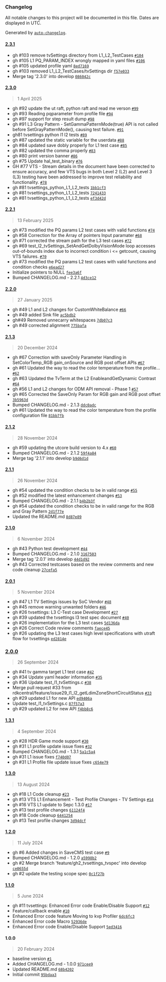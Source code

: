### Changelog

All notable changes to this project will be documented in this file. Dates are displayed in UTC.

Generated by [`auto-changelog`](https://github.com/CookPete/auto-changelog).

#### [2.3.1](https://github.com/rdkcentral/rdkv-halif-test-tvsettings/compare/2.3.0...2.3.1)

- gh #103 remove tvSettings directory from L1_L2_TestCases [`#104`](https://github.com/rdkcentral/rdkv-halif-test-tvsettings/pull/104)
- gh #105 L1 PQ_PARAM_INDEX wrongly mapped in yaml files [`#106`](https://github.com/rdkcentral/rdkv-halif-test-tvsettings/pull/106)
- gh #105 updated profile yaml [`8ed7169`](https://github.com/rdkcentral/rdkv-halif-test-tvsettings/commit/8ed7169d55c6f1fb83d83ec55419c0082b71d8ca)
- gh #103 removed L1_L2_TestCases/tvSettings dir [`f57e033`](https://github.com/rdkcentral/rdkv-halif-test-tvsettings/commit/f57e033e15ab2b2274033d5b97d14391f2a3cf8a)
- Merge tag '2.3.0' into develop [`086042c`](https://github.com/rdkcentral/rdkv-halif-test-tvsettings/commit/086042c18b986038ffd9dfdbc1e8f40d1758bae3)

#### [2.3.0](https://github.com/rdkcentral/rdkv-halif-test-tvsettings/compare/2.2.1...2.3.0)

> 1 April 2025

- gh #92 update the ut raft, python raft and read me  verson [`#99`](https://github.com/rdkcentral/rdkv-halif-test-tvsettings/pull/99)
- gh #93 Reading pqparameter from profile file [`#94`](https://github.com/rdkcentral/rdkv-halif-test-tvsettings/pull/94)
- gh #97 support for step result dump [`#98`](https://github.com/rdkcentral/rdkv-halif-test-tvsettings/pull/98)
- gh #91 L3 Gray Pattern - SetGammaPatternMode(true) API is not called before SetGrayPatternMode(), causing test failure. [`#91`](https://github.com/rdkcentral/rdkv-halif-test-tvsettings/pull/91)
- gh81 tvsettings python l1 l2 tests [`#89`](https://github.com/rdkcentral/rdkv-halif-test-tvsettings/pull/89)
- gh #87 updated the static variable for the userdata [`#88`](https://github.com/rdkcentral/rdkv-halif-test-tvsettings/pull/88)
- gh #84 updated save dobly properly for L1 test case [`#85`](https://github.com/rdkcentral/rdkv-halif-test-tvsettings/pull/85)
- gh #82 updated the comma properly [`#83`](https://github.com/rdkcentral/rdkv-halif-test-tvsettings/pull/83)
- gh #80 print version banner [`#86`](https://github.com/rdkcentral/rdkv-halif-test-tvsettings/pull/86)
- gh #75 Update hal_test_binary [`#76`](https://github.com/rdkcentral/rdkv-halif-test-tvsettings/pull/76)
- GH #77 VTS - Stream details in the document have been corrected to ensure accuracy, and few VTS bugs in both Level 2 (L2) and Level 3 (L3) testing have been addressed to improve test reliability and functionality. [`#78`](https://github.com/rdkcentral/rdkv-halif-test-tvsettings/pull/78)
- gh #81 tvsettings_python_L1_L2_tests [`1bb1cf3`](https://github.com/rdkcentral/rdkv-halif-test-tvsettings/commit/1bb1cf38f491d8fe467f3506c873a87561a53ddb)
- gh #81 tvsettings_python_L1_L2_tests [`7241433`](https://github.com/rdkcentral/rdkv-halif-test-tvsettings/commit/7241433bec58ea898c258fec9cf9f0038f23a224)
- gh #81 tvsettings_python_L1_L2_tests [`ef3d42d`](https://github.com/rdkcentral/rdkv-halif-test-tvsettings/commit/ef3d42d27a572278fd0ac6f04e3ad95146bfc439)

#### [2.2.1](https://github.com/rdkcentral/rdkv-halif-test-tvsettings/compare/2.2.0...2.2.1)

> 13 February 2025

- gh #73 modified the PQ params L2 test cases with valid functions [`#74`](https://github.com/rdkcentral/rdkv-halif-test-tvsettings/pull/74)
- gh #58 Correction for the Array of pointers Input paramater [`#68`](https://github.com/rdkcentral/rdkv-halif-test-tvsettings/pull/68)
- gh #71 corrected the stream path for the L3 test cases [`#72`](https://github.com/rdkcentral/rdkv-halif-test-tvsettings/pull/72)
- gh #69 test_l2_tvSettings_SetAndGetDolbyVisionMode loop accesses out-of-bounds index due to incorrect condition i &lt;= getcount, causing VTS failures. [`#70`](https://github.com/rdkcentral/rdkv-halif-test-tvsettings/pull/70)
- gh #73 modified the PQ params L2 test cases with valid functions and condition checks [`e6ead27`](https://github.com/rdkcentral/rdkv-halif-test-tvsettings/commit/e6ead27c6b28f6a5e46fd54120d13458d959f9bf)
- Initialize pointers to NULL [`fee3a6f`](https://github.com/rdkcentral/rdkv-halif-test-tvsettings/commit/fee3a6fcc8aadba4906a0272635b2252309af9d5)
- Bumped CHANGELOG.md - 2.2.1 [`4d3ce12`](https://github.com/rdkcentral/rdkv-halif-test-tvsettings/commit/4d3ce121df1ec1244094a0848a22abf1a348cd59)

#### [2.2.0](https://github.com/rdkcentral/rdkv-halif-test-tvsettings/compare/2.1.3...2.2.0)

> 27 January 2025

- gh #49 L1 and L2 changes for CustomWhiteBalance [`#66`](https://github.com/rdkcentral/rdkv-halif-test-tvsettings/pull/66)
- gh #49 added Sink file [`ac5bdb2`](https://github.com/rdkcentral/rdkv-halif-test-tvsettings/commit/ac5bdb2cad02d534b364d6d782fc3fab07111291)
- gh#49 Removed unnecarry whitespaces [`7db07c3`](https://github.com/rdkcentral/rdkv-halif-test-tvsettings/commit/7db07c3c8486e0ea12e755e5fb4e2976e3223d99)
- gh #49 corrected alignment [`775bafa`](https://github.com/rdkcentral/rdkv-halif-test-tvsettings/commit/775bafaa1de35b7e92212f957e326ad6df0f24af)

#### [2.1.3](https://github.com/rdkcentral/rdkv-halif-test-tvsettings/compare/2.1.2...2.1.3)

> 20 December 2024

- gh #67 Correction with saveOnly Parameter Handling in SetColorTemp_RGB gain_onSource and RGB post offset APIs [`#67`](https://github.com/rdkcentral/rdkv-halif-test-tvsettings/pull/67)
- gh #61 Updated the way to read the color temperature from the profile… [`#62`](https://github.com/rdkcentral/rdkv-halif-test-tvsettings/pull/62)
- gh #63 Updated the TvTerm at the L2 EnableandGetDynamic Contrast [`#64`](https://github.com/rdkcentral/rdkv-halif-test-tvsettings/pull/64)
- gh #56 L1 and L2 changes for ODM API removal - Phase 1 [`#57`](https://github.com/rdkcentral/rdkv-halif-test-tvsettings/pull/57)
- gh #65 Corrected the SaveOnly Param for RGB gain and RGB post offset [`3b5963d`](https://github.com/rdkcentral/rdkv-halif-test-tvsettings/commit/3b5963db2c5fa7a13b48f64dec55cb8730bcc30a)
- Bumped CHANGELOG.md - 2.1.3 [`ddc0adc`](https://github.com/rdkcentral/rdkv-halif-test-tvsettings/commit/ddc0adc25d841fdc7fd14f085fde379f19c542e0)
- gh #61 Updated the way to read the color temperature from the profile configuration file [`81bb7fb`](https://github.com/rdkcentral/rdkv-halif-test-tvsettings/commit/81bb7fbee52c45d37e19ab48901f9032336b2042)

#### [2.1.2](https://github.com/rdkcentral/rdkv-halif-test-tvsettings/compare/2.1.1...2.1.2)

> 28 November 2024

- gh #59 updating the utcore build version to 4.x [`#60`](https://github.com/rdkcentral/rdkv-halif-test-tvsettings/pull/60)
- Bumped CHANGELOG.md - 2.1.2 [`59f4a84`](https://github.com/rdkcentral/rdkv-halif-test-tvsettings/commit/59f4a84b5c61fd34cef0180db187077816de8438)
- Merge tag '2.1.1' into develop [`b9d6d1d`](https://github.com/rdkcentral/rdkv-halif-test-tvsettings/commit/b9d6d1d01add4d40fd6b51b45b5baeb516b7f6ec)

#### [2.1.1](https://github.com/rdkcentral/rdkv-halif-test-tvsettings/compare/2.1.0...2.1.1)

> 26 November 2024

- gh #54 updated the condition checks to be in valid range [`#55`](https://github.com/rdkcentral/rdkv-halif-test-tvsettings/pull/55)
- gh #52 modified the latest enhancement changes [`#53`](https://github.com/rdkcentral/rdkv-halif-test-tvsettings/pull/53)
- Bumped CHANGELOG.md - 2.1.1 [`b4b2b3f`](https://github.com/rdkcentral/rdkv-halif-test-tvsettings/commit/b4b2b3fdbc2ed65c1ad05f4f195d4c12c9d9d2ea)
- gh #54 updated the condition checks to be in valid range for the RGB and Gray Pattern [`2d1f77e`](https://github.com/rdkcentral/rdkv-halif-test-tvsettings/commit/2d1f77eed2251a02896956481e8871f1b0edd68d)
- Updated the README.md [`8d87e89`](https://github.com/rdkcentral/rdkv-halif-test-tvsettings/commit/8d87e89e205d14f778e55112a45a39e0b5a04d4d)

#### [2.1.0](https://github.com/rdkcentral/rdkv-halif-test-tvsettings/compare/2.0.1...2.1.0)

> 6 November 2024

- gh #43 Python test development [`#44`](https://github.com/rdkcentral/rdkv-halif-test-tvsettings/pull/44)
- Bumped CHANGELOG.md - 2.1.0 [`3167503`](https://github.com/rdkcentral/rdkv-halif-test-tvsettings/commit/3167503ec1a6a2a280d9912007ee28aa430d0206)
- Merge tag '2.0.1' into develop [`44d1d92`](https://github.com/rdkcentral/rdkv-halif-test-tvsettings/commit/44d1d921ef1bb3f3a20f71b992ee1d9ef00c84c5)
- gh #43 Corrected testcases based on the review comments and new code cleanup [`27cefa5`](https://github.com/rdkcentral/rdkv-halif-test-tvsettings/commit/27cefa53aa7067e0cdc11e9ec0d4bf7b8999f196)

#### [2.0.1](https://github.com/rdkcentral/rdkv-halif-test-tvsettings/compare/2.0.0...2.0.1)

> 5 November 2024

- gh #47 L1 TV Settings issues by SoC Vendor [`#48`](https://github.com/rdkcentral/rdkv-halif-test-tvsettings/pull/48)
- gh #45 remove warning unwanted folders [`#46`](https://github.com/rdkcentral/rdkv-halif-test-tvsettings/pull/46)
- gh #26 tvsettings: L3 C-Test case Development [`#27`](https://github.com/rdkcentral/rdkv-halif-test-tvsettings/pull/27)
- gh #39 updated the tvsettings l3 test spec document [`#40`](https://github.com/rdkcentral/rdkv-halif-test-tvsettings/pull/40)
- gh #26 implementation for the L3 test cases [`5d136da`](https://github.com/rdkcentral/rdkv-halif-test-tvsettings/commit/5d136da04ecbe6c2f551af788d47bf3f13377c2c)
- gh #26 Correct Code review comments [`faece45`](https://github.com/rdkcentral/rdkv-halif-test-tvsettings/commit/faece45939186e4ffec5b905d988332a2778d797)
- gh #26 updating the L3 test cases high level specifications with utraft flow for tvsettings [`ed2814e`](https://github.com/rdkcentral/rdkv-halif-test-tvsettings/commit/ed2814ec1693767fd8e2f99b788fd521bfe1d05d)

### [2.0.0](https://github.com/rdkcentral/rdkv-halif-test-tvsettings/compare/1.3.1...2.0.0)

> 26 September 2024

- gh #41 tv gamma target L1 test case [`#42`](https://github.com/rdkcentral/rdkv-halif-test-tvsettings/pull/42)
- gh #34 Update yaml header information [`#35`](https://github.com/rdkcentral/rdkv-halif-test-tvsettings/pull/35)
- gh #36 Update test_l1_tvSettings.c [`#38`](https://github.com/rdkcentral/rdkv-halif-test-tvsettings/pull/38)
-  Merge pull request #33 from rdkcentral/feature/issue29_l1_l2_getLdimZoneShortCircuitStatus [`#33`](https://github.com/rdkcentral/rdkv-halif-test-tvsettings/pull/33)
- gh #29 updated L1 for new API [`ed9406a`](https://github.com/rdkcentral/rdkv-halif-test-tvsettings/commit/ed9406a5ec1aeae84e60962c283e4911460681df)
- Update test_l1_tvSettings.c [`87f57a3`](https://github.com/rdkcentral/rdkv-halif-test-tvsettings/commit/87f57a30a2c44aeb35a8e6e064178fec80eead06)
- gh #29 updated L2 for new API [`f4bb8c6`](https://github.com/rdkcentral/rdkv-halif-test-tvsettings/commit/f4bb8c667111b319007f690bebc1e17d29929db6)

#### [1.3.1](https://github.com/rdkcentral/rdkv-halif-test-tvsettings/compare/1.3.0...1.3.1)

> 4 September 2024

- gh #28 HDR Game mode support [`#30`](https://github.com/rdkcentral/rdkv-halif-test-tvsettings/pull/30)
- gh #31 L1 profile update issue fixes [`#32`](https://github.com/rdkcentral/rdkv-halif-test-tvsettings/pull/32)
- Bumped CHANGELOG.md - 1.3.1 [`5a1c5a4`](https://github.com/rdkcentral/rdkv-halif-test-tvsettings/commit/5a1c5a4ffc8783f8c61ef6a66de26cbe6b936f56)
- gh #31 L1 issue fixes [`f740d07`](https://github.com/rdkcentral/rdkv-halif-test-tvsettings/commit/f740d072e3c394f477a4a2e8196a362c039c5027)
- gh #31 L1 Profile file update issue fixes [`c654e79`](https://github.com/rdkcentral/rdkv-halif-test-tvsettings/commit/c654e7950a0bb4ad7a251ea9f62e0c6498841a24)

#### [1.3.0](https://github.com/rdkcentral/rdkv-halif-test-tvsettings/compare/1.2.0...1.3.0)

> 13 August 2024

- gh #18 L1 Code cleanup [`#23`](https://github.com/rdkcentral/rdkv-halif-test-tvsettings/pull/23)
- gh #13 VTS L1 Enhancement - Test Profile Changes - TV Settings [`#14`](https://github.com/rdkcentral/rdkv-halif-test-tvsettings/pull/14)
- gh #16 VTS L1 update to Sepc 1.3.0 [`#17`](https://github.com/rdkcentral/rdkv-halif-test-tvsettings/pull/17)
- gh #13 test profile changes [`61124f4`](https://github.com/rdkcentral/rdkv-halif-test-tvsettings/commit/61124f403bdb2a0f921b0578eb095edf28759c80)
- gh #18 Code cleanup [`6441254`](https://github.com/rdkcentral/rdkv-halif-test-tvsettings/commit/6441254971c44f04227f10311721668f77ccbed9)
- gh #13 Test profile changes [`3d94dcf`](https://github.com/rdkcentral/rdkv-halif-test-tvsettings/commit/3d94dcf19a08efec2f0233f920efb035c62e27e4)

#### [1.2.0](https://github.com/rdkcentral/rdkv-halif-test-tvsettings/compare/1.1.0...1.2.0)

> 11 July 2024

- gh #6 Added changes in SaveCMS test case [`#9`](https://github.com/rdkcentral/rdkv-halif-test-tvsettings/pull/9)
- Bumped CHANGELOG.md - 1.2.0 [`a5998b2`](https://github.com/rdkcentral/rdkv-halif-test-tvsettings/commit/a5998b20468ce5f6ba9fe9e04fc7a71c68c04fe4)
- gh #2 Merge branch 'feature/gh2_tvsettings_tvspec' into develop [`ce0655d`](https://github.com/rdkcentral/rdkv-halif-test-tvsettings/commit/ce0655dd304135e1df110e3cbaced00192c3cdef)
- gh #2 update the testing scope spec [`0c1f27b`](https://github.com/rdkcentral/rdkv-halif-test-tvsettings/commit/0c1f27b18ef3b20c00b3216d34ab4c696ef1d1fc)

#### [1.1.0](https://github.com/rdkcentral/rdkv-halif-test-tvsettings/compare/1.0.0...1.1.0)

> 5 June 2024

- gh #11 tvsettings: Enhanced Error code Enable/Disable Support [`#12`](https://github.com/rdkcentral/rdkv-halif-test-tvsettings/pull/12)
- Feature/callback enable [`#10`](https://github.com/rdkcentral/rdkv-halif-test-tvsettings/pull/10)
- Enhanced Error code feature Moving to kvp Profiler [`6dc6fc3`](https://github.com/rdkcentral/rdkv-halif-test-tvsettings/commit/6dc6fc3a98d2612d954bf22dec4d52d760b5ad1d)
- Enhanced Error code Macro [`52936de`](https://github.com/rdkcentral/rdkv-halif-test-tvsettings/commit/52936defa546c5bd48e68bfdabaf428f2691ed8f)
- Enhanced Error code Enable/Disable Support [`5ed3416`](https://github.com/rdkcentral/rdkv-halif-test-tvsettings/commit/5ed341692eb9c3144a66a2b927d6f8d28b0cf894)

#### 1.0.0

> 20 February 2024

- baseline version [`#1`](https://github.com/rdkcentral/rdkv-halif-test-tvsettings/pull/1)
- Added CHANGELOG.md - 1.0.0 [`971cee9`](https://github.com/rdkcentral/rdkv-halif-test-tvsettings/commit/971cee97f762020598285019dcbbdece58f3e5c1)
- Updated README.md [`68b4202`](https://github.com/rdkcentral/rdkv-halif-test-tvsettings/commit/68b4202d3475d14a81967e746195641a97a75ebe)
- Initial commit [`95bdaa3`](https://github.com/rdkcentral/rdkv-halif-test-tvsettings/commit/95bdaa302dc28144e3449f785de3d4bd428717db)
